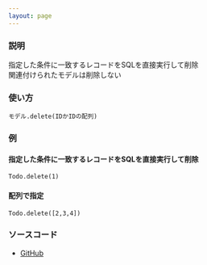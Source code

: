 ```yaml
---
layout: page
---
```


### 説明

指定した条件に一致するレコードをSQLを直接実行して削除  
関連付けられたモデルは削除しない

### 使い方

    モデル.delete(IDかIDの配列)

### 例

#### 指定した条件に一致するレコードをSQLを直接実行して削除  

    Todo.delete(1)

#### 配列で指定

    Todo.delete([2,3,4])

### ソースコード

- [GitHub](https://github.com/rails/rails/blob/984c3ef2775781d47efa9f541ce570daa2434a80/activerecord/lib/active_record/persistence.rb#L474)
